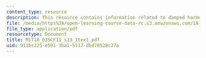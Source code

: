 ```yaml
---
content_type: resource
description: This resource contains information related to damped harmonic oscillators.
file: /media/https%3A/open-learning-course-data-rc.s3.amazonaws.com/18-03sc-differential-equations-fall-2011/911bc225e5913ba15517dbd70528c27a_MIT18_03SCF11_s13_1text.pdf
file_type: application/pdf
resourcetype: Document
title: MIT18_03SCF11_s13_1text.pdf
uid: 911bc225-e591-3ba1-5517-dbd70528c27a
---
```

